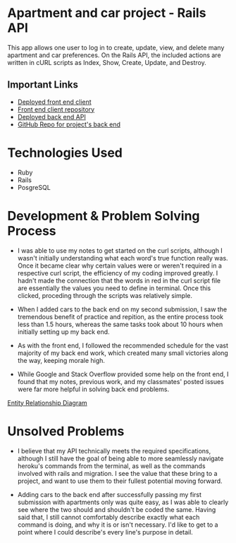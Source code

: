 # Apartment and car project - Rails API

This app allows one user to log in to create, update, view, and delete many apartment and car preferences. On the Rails API, the included actions are written in cURL scripts as Index, Show, Create, Update, and Destroy.

## Important Links

- [Deployed front end client](https://tylerr36.github.io/project-two-client/)
- [Front end client repository](https://github.com/tylerr36/project-two-client)
- [Deployed back end API](https://blooming-cove-62734.herokuapp.com/)
- [GitHub Repo for project's back end](https://github.com/tylerr36/Project_2_api)

# Technologies Used

- Ruby
- Rails
- PosgreSQL

# Development & Problem Solving Process

- I was able to use my notes to get started on the curl scripts, although I wasn't initially understanding what each word's true function really was. Once it became clear why certain values were or weren't required in a respective curl script, the efficiency of my coding improved greatly. I hadn't made the connection that the words in red in the curl script file are essentially the values you need to define in terminal. Once this clicked, proceding through the scripts was relatively simple.

- When I added cars to the back end on my second submission, I saw the tremendous benefit of practice and repition, as the entire process took less than 1.5 hours, whereas the same tasks took about 10 hours when initially setting up my back end.

- As with the front end, I followed the recommended schedule for the vast majority of my back end work, which created many small victories along the way, keeping morale high.

- While Google and Stack Overflow provided some help on the front end, I found that my notes, previous work, and my classmates' posted issues were far more helpful in solving back end problems.


[Entity Relationship Diagram](https://i.imgur.com/LaeoT3K.png)

# Unsolved Problems

- I believe that my API technically meets the required specifications, although I still have the goal of being able to more seamlessly navigate heroku's commands from the terminal, as well as the commands involved with rails and migration. I see the value that these bring to a project, and want to use them to their fullest potential moving forward.

- Adding cars to the back end after successfully passing my first submission with apartments only was quite easy, as I was able to clearly see where the two should and shouldn't be coded the same. Having said that, I still cannot comfortably describe exactly what each command is doing, and why it is or isn't necessary. I'd like to get to a point where I could describe's every line's purpose in detail.
